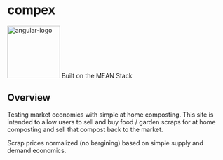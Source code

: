 # compex

<img src="src/assets/images/angular.png" alt="angular-logo" width="120px" height="120px"/> Built on the MEAN Stack

## Overview

Testing market economics with simple at home composting.
This site is intended to allow users to sell and buy food / garden scraps for at home composting and sell that compost back to the market.

Scrap prices normalized (no bargining) based on simple supply and demand economics.
